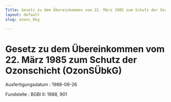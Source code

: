```yaml
---
Title: Gesetz zu dem Übereinkommen vom 22. März 1985 zum Schutz der Ozonschicht
layout: default
slug: ozons_bkg

---
```


# Gesetz zu dem Übereinkommen vom 22. März 1985 zum Schutz der Ozonschicht (OzonSÜbkG)

Ausfertigungsdatum
:   1988-09-26

Fundstelle
:   BGBl II: 1988, 901

